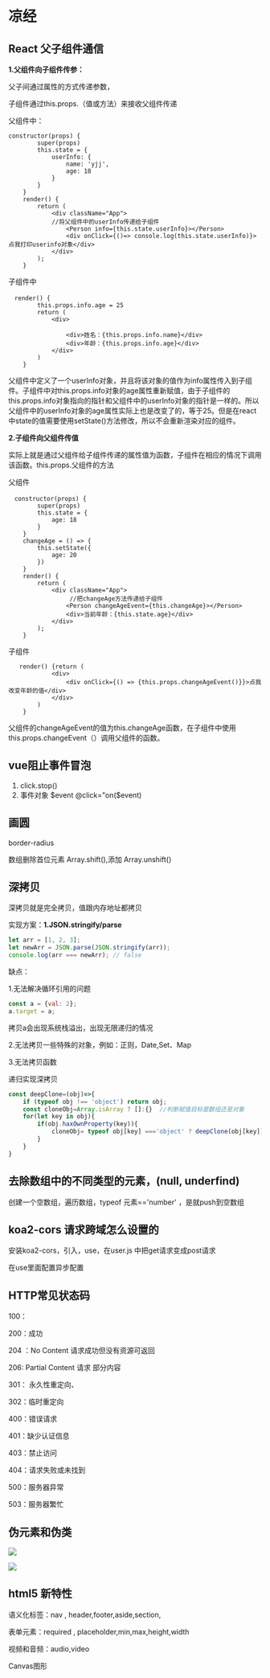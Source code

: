 # 凉经

## React 父子组件通信

**1.父组件向子组件传参：**

父子间通过属性的方式传递参数，

子组件通过this.props.（值或方法）来接收父组件传递

父组件中：

```
constructor(props) {
        super(props)
        this.state = {
            userInfo: {
                name: 'yjj',
                age: 18
            }
        }
    }
    render() {
        return (
            <div className="App">
            //将父组件中的userInfo传递给子组件
                <Person info={this.state.userInfo}></Person>
                <div onClick={()=> console.log(this.state.userInfo)}>点我打印userinfo对象</div>
            </div>
        );
    }

```

子组件中

```
　render() {
        this.props.info.age = 25
        return (
            <div>
               
                <div>姓名：{this.props.info.name}</div>
                <div>年龄：{this.props.info.age}</div>
            </div>
        )
    }
```

父组件中定义了一个userInfo对象，并且将该对象的值作为info属性传入到子组件。子组件中对this.props.info对象的age属性重新赋值，由于子组件的this.props.info对象指向的指针和父组件中的userInfo对象的指针是一样的。所以父组件中的userInfo对象的age属性实际上也是改变了的，等于25。但是在react中state的值需要使用setState()方法修改，所以不会重新渲染对应的组件。

**2.子组件向父组件传值**

实际上就是通过父组件给子组件传递的属性值为函数，子组件在相应的情况下调用该函数。this.props.父组件的方法

父组件

```
　constructor(props) {
        super(props)
        this.state = {
            age: 18
        }
    }
    changeAge = () => {
        this.setState({
            age: 20
        })
    }
    render() {
        return (
            <div className="App">
                 //把changeAge方法传递给子组件
                <Person changeAgeEvent={this.changeAge}></Person>
                <div>当前年龄：{this.state.age}</div>
            </div>
        );
    }

```

子组件

```
   render() {return (
            <div>
                <div onClick={() => {this.props.changeAgeEvent()}}>点我改变年龄的值</div>
            </div>
        )
    }
```

父组件的changeAgeEvent的值为this.changeAge函数，在子组件中使用this.props.changeEvent（）调用父组件的函数。

 



## vue阻止事件冒泡

1. click.stop()
2. 事件对象 $event         @click="on($event)

## 画圆

border-radius



数组删除首位元素  Array.shift(),添加 Array.unshift()



## 深拷贝

深拷贝就是完全拷贝，值跟内存地址都拷贝

实现方案：**1.JSON.stringify/parse**

```js
let arr = [1, 2, 3];
let newArr = JSON.parse(JSON.stringify(arr));
console.log(arr === newArr); // false
```

缺点：

1.无法解决循环引用的问题

```js
const a = {val: 2};
a.target = a;
```

拷贝a会出现系统栈溢出，出现无限递归的情况

2.无法拷贝一些特殊的对象，例如：正则，Date,Set、Map

3.无法拷贝函数



递归实现深拷贝

```js
const deepClone=(obj)=>{
    if (typeof obj !== 'object') return obj;
    const cloneObj=Array.isArray ? []:{}  //判断赋值目标是数组还是对象
    for(let key in obj){
        if(obj.haxOwnProperty(key)){
            cloneObj= typeof obj[key] ==='object' ? deepClone(obj[key]) : obj[key]
        }
    }
}
```







## 去除数组中的不同类型的元素，(null, underfind)

创建一个空数组，遍历数组，typeof  元素=='number' ，是就push到空数组



## koa2-cors 请求跨域怎么设置的

安装koa2-cors，引入，use，在user.js 中把get请求变成post请求

在use里面配置异步配置



## HTTP常见状态码

100： 

200：成功

204 ：No Content 请求成功但没有资源可返回

206:  Partial Content  请求 部分内容

301： 永久性重定向、

302：临时重定向

400：错误请求

401：缺少认证信息

403：禁止访问

404：请求失败或未找到

500：服务器异常

503：服务器繁忙



## 伪元素和伪类

![](https://pic2.zhimg.com/80/v2-a85036113478c3bc36062f76ef8e66bd_720w.jpg)

![](https://pic4.zhimg.com/80/v2-e44eab840072dc00011854928fb0bcaf_720w.jpg)



## html5 新特性

语义化标签：nav , header,footer,aside,section,

表单元素：required , placeholder,min,max,height,width

视频和音频：audio,video

Canvas图形



